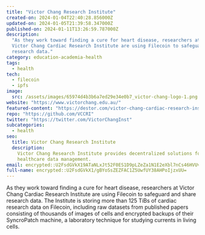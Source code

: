 ```yaml
---
title: "Victor Chang Research Institute"
created-on: 2024-01-04T22:40:28.856000Z
updated-on: 2024-01-05T21:39:58.347000Z
published-on: 2024-01-11T13:26:59.787000Z
description:
  "As they work toward finding a cure for heart disease, researchers at
  Victor Chang Cardiac Research Institute are using Filecoin to safeguard and share
  research data."
category: education-academia-health
tags:
  - health
tech:
  - filecoin
  - ipfs
image:
  src: /assets/images/65974d4b3b6a7ed29e34e0b7_victor-chang-logo-1.png
website: "https://www.victorchang.edu.au/"
featured-content: "https://destor.com/victor-chang-cardiac-research-institute-case-study"
repo: "https://github.com/VCCRI"
twitter: "https://twitter.com/VictorChangInst"
subcategories:
  - health
seo:
  title: Victor Chang Research Institute
  description:
    Victor Chang Research Institute provides decentralized solutions for
    healthcare data management.
email: encrypted::U2FsdGVkX19ATaNLxJt52F0ES1D9pLZeZa1N1E2eXbl7nCs46HVUvHFswFH8Hcrk
full-name: encrypted::U2FsdGVkX1/gBYoSsZEZFAC1Z5UwfUY38AHPoIjzxUU=
---
```


As they work toward finding a cure for heart disease, researchers at Victor Chang Cardiac Research Institute are using Filecoin to safeguard and share research data. The Institute is storing more than 125 TiBs of cardiac research data on Filecoin, including raw datasets from published papers consisting of thousands of images of cells and encrypted backups of their SyncroPatch machine, a laboratory technique for studying currents in living cells.
